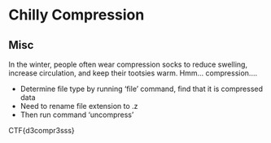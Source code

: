 # Chilly Compression
## Misc

In the winter, people often wear compression socks to reduce swelling, increase circulation, and keep their tootsies warm. Hmm... compression....

- Determine file type by running ‘file’ command, find that it is compressed data
- Need to rename file extension to .z
- Then run command ‘uncompress’

CTF{d3compr3sss}